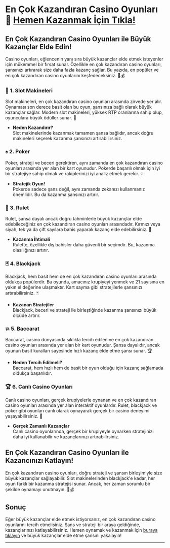# En Çok Kazandıran Casino Oyunları 🎰 [Hemen Kazanmak İçin Tıkla!](https://casinotr.link/gWCRZ4)

## En Çok Kazandıran Casino Oyunları ile Büyük Kazançlar Elde Edin!

Casino oyunları, eğlencenin yanı sıra büyük kazançlar elde etmek isteyenler için mükemmel bir fırsat sunar. Özellikle en çok kazandıran casino oyunları, şansınızı artırarak size daha fazla kazanç sağlar. Bu yazıda, en popüler ve en çok kazandıran casino oyunlarını keşfedeceksiniz. 🎲💰

### 🎰 1. Slot Makineleri

Slot makineleri, en çok kazandıran casino oyunları arasında zirvede yer alır. Oynaması son derece basit olan bu oyun, şansınıza bağlı olarak büyük kazançlar sağlar. Modern slot makineleri, yüksek RTP oranlarına sahip olup, oyunculara büyük ödüller sunar. 🤑

- **Neden Kazandırır?**  
  Slot makinelerinde kazanmak tamamen şansa bağlıdır, ancak doğru makineleri seçerek kazanma şansınızı artırabilirsiniz.
  
### ♠️ 2. Poker

Poker, strateji ve beceri gerektiren, aynı zamanda en çok kazandıran casino oyunları arasında yer alan bir kart oyunudur. Pokerde başarılı olmak için iyi bir stratejiye sahip olmak ve rakiplerinizi iyi analiz etmek gerekir. 💡

- **Stratejik Oyun!**  
  Pokerde sadece şans değil, aynı zamanda zekanızı kullanmanız önemlidir. Bu da kazanma şansınızı artırır.
  
### 🎲 3. Rulet

Rulet, şansa dayalı ancak doğru tahminlerle büyük kazançlar elde edebileceğiniz en çok kazandıran casino oyunları arasındadır. Kırmızı veya siyah, tek ya da çift sayılara bahis yaparak kazanç elde edebilirsiniz. 🧲

- **Kazanma İhtimali**  
  Rulette, özellikle dış bahisler daha güvenli bir seçimdir. Bu, kazanma olasılığınızı artırır.
  
### 🃏 4. Blackjack

Blackjack, hem basit hem de en çok kazandıran casino oyunları arasında oldukça popülerdir. Bu oyunda, amacınız krupiyeyi yenmek ve 21 sayısına en yakın el değerine ulaşmaktır. Kart sayma gibi stratejilerle şansınızı artırabilirsiniz. 🃏

- **Kazanan Stratejiler**  
  Blackjack, beceri ve strateji ile birleştiğinde kazanma şansınızı büyük ölçüde artırır.
  
### 💥 5. Baccarat

Baccarat, casino dünyasında sıklıkla tercih edilen ve en çok kazandıran casino oyunları arasında yer alan bir kart oyunudur. Şansa dayalıdır, ancak oyunun basit kuralları sayesinde hızlı kazanç elde etme şansı sunar. 🏆

- **Neden Tercih Edilmeli?**  
  Baccarat, hem hızlı hem de basit bir oyun olduğu için kazanç sağlamada oldukça başarılıdır.

### 🏆 6. Canlı Casino Oyunları

Canlı casino oyunları, gerçek krupiyelerle oynanan ve en çok kazandıran casino oyunları arasında yer alan interaktif oyunlardır. Rulet, blackjack ve poker gibi oyunları canlı olarak oynayarak gerçek bir casino deneyimi yaşayabilirsiniz. 🎥

- **Gerçek Zamanlı Kazançlar**  
  Canlı casino oyunlarında, gerçek bir krupiyeyle oynarken stratejinizi daha iyi kullanabilir ve kazançlarınızı artırabilirsiniz.

## En Çok Kazandıran Casino Oyunları ile Kazancınızı Katlayın!

En çok kazandıran casino oyunları, doğru strateji ve şansın birleşimiyle size büyük kazançlar sağlayabilir. Slot makinelerinden blackjack'e kadar, her oyun farklı bir kazanma stratejisi sunar. Ancak, her zaman sorumlu bir şekilde oynamayı unutmayın. 🎰💰

## Sonuç

Eğer büyük kazançlar elde etmek istiyorsanız, en çok kazandıran casino oyunlarını tercih etmelisiniz. Şans ve strateji bir araya geldiğinde, kazançlarınızı katlayabilirsiniz. Hemen oynamak ve kazanmak için [buraya tıklayın](https://casinotr.link/gWCRZ4) ve büyük kazançlar elde etme şansını yakalayın!

---

